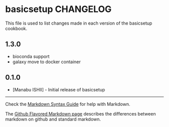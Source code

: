 basicsetup CHANGELOG
====================

This file is used to list changes made in each version of the basicsetup cookbook.

1.3.0
-----
- bioconda support
- galaxy move to docker container

0.1.0
-----
- [Manabu ISHII] - Initial release of basicsetup

- - -
Check the [Markdown Syntax Guide](http://daringfireball.net/projects/markdown/syntax) for help with Markdown.

The [Github Flavored Markdown page](http://github.github.com/github-flavored-markdown/) describes the differences between markdown on github and standard markdown.
